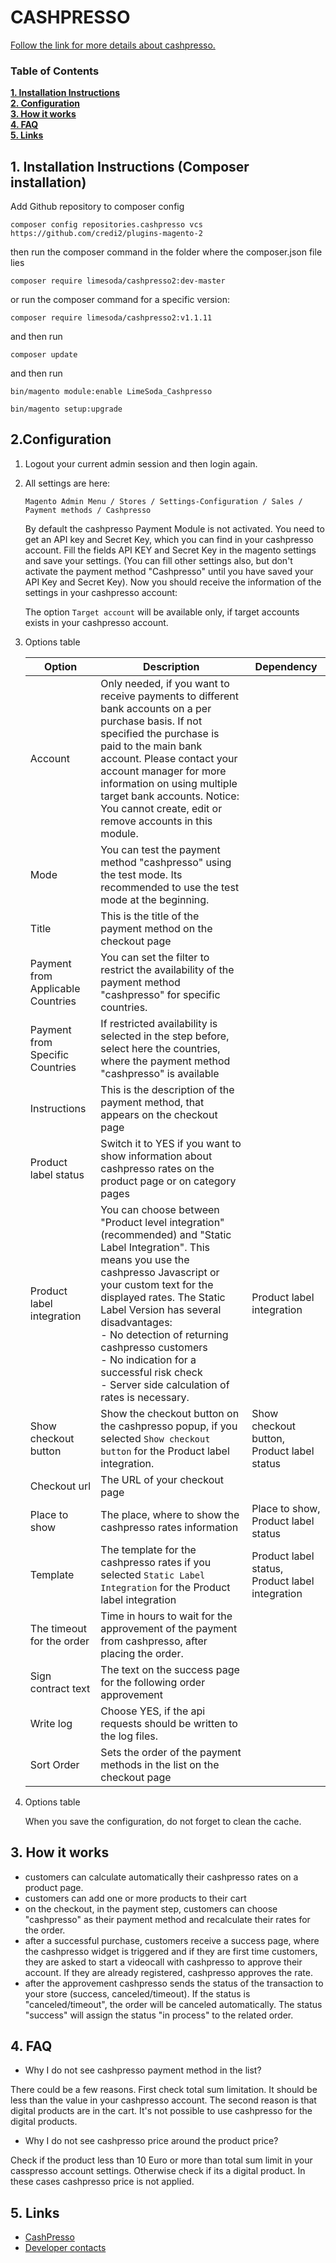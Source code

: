 # CASHPRESSO 
 [Follow the link for more details about cashpresso.](https://www.cashpresso.com/)
 
### Table of Contents
**[1. Installation Instructions](#installation-instructions)**<br>
**[2. Configuration](#configuration)**<br>
**[3. How it works](#howto)**<br>
**[4. FAQ](#faq)**<br>
**[5. Links](#links)**<br>

## 1. Installation Instructions (Composer installation)
Add Github repository to composer config

	composer config repositories.cashpresso vcs https://github.com/credi2/plugins-magento-2

then run the composer command in the folder where the composer.json file lies

	composer require limesoda/cashpresso2:dev-master
	
or run the composer command for a specific version:

    composer require limesoda/cashpresso2:v1.1.11

	
and then run 

    composer update
    
and then run
	
	bin/magento module:enable LimeSoda_Cashpresso

	bin/magento setup:upgrade

## 2.Configuration

1. Logout your current admin session and then login again.
2. All settings are here: 
    
    ```Magento Admin Menu / Stores / Settings-Configuration / Sales / Payment methods / Cashpresso```
    
   By default the cashpresso Payment Module is not activated. You need to get an API key and Secret Key, which you can find in your cashpresso account.
   Fill the fields API KEY and Secret Key in the magento settings and save your settings. (You can fill other settings also, but don't activate the payment method "Cashpresso" until you have saved your API Key and Secret Key).
   Now you should receive the information of the settings in your cashpresso account:
      
   The option ```Target account``` will be available only, if target accounts exists in your cashpresso account. 
    
3. Options table 
  
   Option | Description | Dependency
   ------ | ----------- | ---
   Account | Only needed, if you want to receive payments to different bank accounts on a per purchase basis. If not specified the purchase is paid to the main bank account. Please contact your account manager for more information on using multiple target bank accounts. Notice: You cannot create, edit or remove accounts in this module. |
   Mode | You can test the payment method "cashpresso" using the test mode. Its recommended to use the test mode at the beginning. |
   Title | This is the title of the payment method on the checkout page |
   Payment from Applicable Countries | You can set the filter to restrict the availability of the payment method "cashpresso" for specific countries. |
   Payment from Specific Countries | If restricted availability is selected in the step before, select here the countries, where the payment method "cashpresso" is available | 
   Instructions | This is the description of the payment method, that appears on the checkout page |
   Product label status | Switch it to YES if you want to show information about cashpresso rates on the product page or on category pages |
   Product label integration | You can choose between "Product level integration" (recommended) and "Static Label Integration". This means you use the cashpresso Javascript or your custom text for the displayed rates. The Static Label Version has several disadvantages: <br> - No detection of returning cashpresso customers <br> - No indication for a successful risk check <br> - Server side calculation of rates is necessary. | Product label integration
   Show checkout button | Show the checkout button on the cashpresso popup, if you selected ```Show checkout button``` for the Product label integration. | Show checkout button, Product label status
   Checkout url | The URL of your checkout page |
   Place to show | The place, where to show the cashpresso rates information | Place to show, Product label status  
   Template | The template for the cashpresso rates if you selected ```Static Label Integration``` for the Product label integration | Product label status, Product label integration
   The timeout for the order | Time in hours to wait for the approvement of the payment from cashpresso, after placing the order. |
   Sign contract text | The text on the success page for the following order approvement |
   Write log | Choose YES, if the api requests should be written to the log files. |
   Sort Order | Sets the order of the payment methods in the list on the checkout page| 

3. Options table

    When you save the configuration, do not forget to clean the cache.
    
## 3. How it works

- customers can calculate automatically their cashpresso rates on a product page. 
- customers can add one or more products to their cart 
- on the checkout, in the payment step, customers can choose "cashpresso" as their payment method and recalculate their rates for the order.
- after a successful purchase, customers receive a success page, where the cashpresso widget is triggered and if they are first time customers, they are asked to start a videocall with cashpresso to approve their account. If they are already registered, cashpresso approves the rate.
- after the approvement cashpresso sends the status of the transaction to your store (success, canceled/timeout). If the status is "canceled/timeout", the order will be canceled automatically. The status "success" will assign the status "in process" to the related order.

## 4. FAQ

 - Why I do not see cashpresso payment method in the list?
 
There could be a few reasons. First check total sum limitation. It should be less than the value in your cashpresso account.
The second reason is that digital products are in the cart. It's not possible to use cashpresso for the digital products.

 - Why I do not see cashpresso price around the product price?
 
Check if the product less than 10 Euro or more than total sum limit in your casspresso account settings. Otherwise check if its a digital product. In these cases cashpresso price is not applied. 
  

## 5. Links
 - [CashPresso](https://www.cashpresso.com/)
 - [Developer contacts](https://www.kawa-commerce.com/kontakt/)

